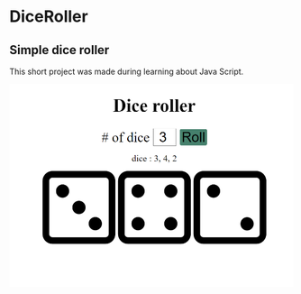 # DiceRoller

## Simple dice roller 
This short project was made during learning about Java Script.

![alt text](image.png)